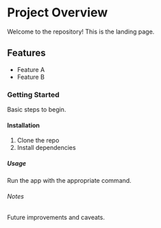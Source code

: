 # Project Overview

Welcome to the repository! This is the landing page.

## Features

- Feature A
- Feature B

### Getting Started

Basic steps to begin.

#### Installation

1. Clone the repo
2. Install dependencies

##### Usage

Run the app with the appropriate command.

###### Notes

Future improvements and caveats.
